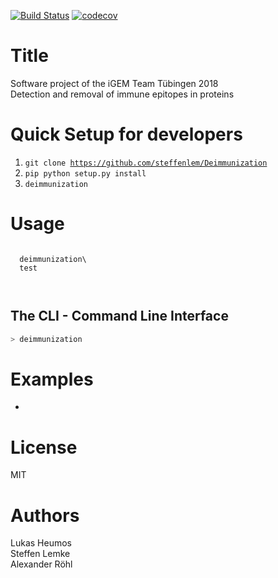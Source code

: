 [![Build Status](https://travis-ci.org/steffenlem/Deimmunization.svg?branch=master)](https://travis-ci.org/steffenlem/Deimmunization)
[![codecov](https://codecov.io/gh/steffenlem/Deimmunization/branch/master/graph/badge.svg)](https://codecov.io/gh/steffenlem/Deimmunization)

# Title

Software project of the iGEM Team Tübingen 2018    
Detection and removal of immune epitopes in proteins

Quick Setup for developers
=====
1. <code>git clone https://github.com/steffenlem/Deimmunization</code>
2. <code>pip python setup.py install</code>
3. <code>deimmunization</code>

Usage
=====
 <code>
  deimmunization\
  test
  
 </code>


## The CLI - Command Line Interface
```bash
> deimmunization
```

Examples
=====
- 

License
=====
MIT

Authors
=====
Lukas Heumos    
Steffen Lemke    
Alexander Röhl


